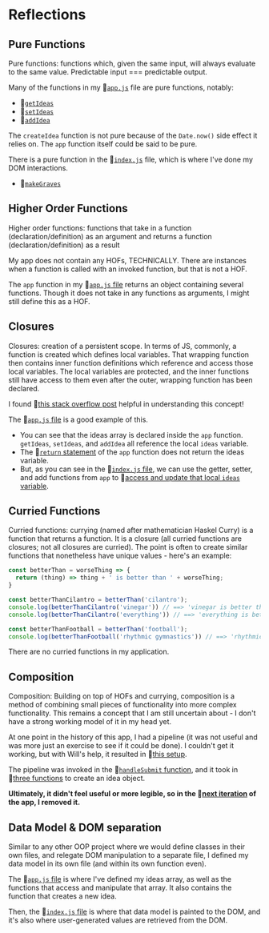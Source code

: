 # Reflections

## Pure Functions

Pure functions: functions which, given the same input, will always evaluate to the same value. Predictable input === predictable output.

Many of the functions in my 🔗[`app.js`](https://github.com/letakeane/ideagrave/blob/main/src/app.js) file are pure functions, notably:  
- 🔗[`getIdeas`](https://github.com/letakeane/ideagrave/blob/679445cae64ef0b186a83cfbe9246cb37be7d8f3/src/app.js#L4)
- 🔗[`setIdeas`](https://github.com/letakeane/ideagrave/blob/679445cae64ef0b186a83cfbe9246cb37be7d8f3/src/app.js#L8)
- 🔗[`addIdea`](https://github.com/letakeane/ideagrave/blob/679445cae64ef0b186a83cfbe9246cb37be7d8f3/src/app.js#L16)

The `createIdea` function is not pure because of the `Date.now()` side effect it relies on. The `app` function itself could be said to be pure.

There is a pure function in the 🔗[`index.js`](https://github.com/letakeane/ideagrave/blob/main/src/index.js) file, which is where I've done my DOM interactions.
- 🔗[`makeGraves`](https://github.com/letakeane/ideagrave/blob/679445cae64ef0b186a83cfbe9246cb37be7d8f3/src/index.js#L32)

## Higher Order Functions

Higher order functions: functions that take in a function (declaration/definition) as an argument and returns a function (declaration/definition) as a result

My app does not contain any HOFs, TECHNICALLY. There are instances when a function is called with an invoked function, but that is not a HOF.

The `app` function in my 🔗[`app.js` file](https://github.com/letakeane/ideagrave/blob/main/src/app.js) returns an object containing several functions. Though it does not take in any functions as arguments, I might still define this as a HOF.

## Closures

Closures: creation of a persistent scope. In terms of JS, commonly, a function is created which defines local variables. That wrapping function then contains inner function definitions which reference and access those local variables. The local variables are protected, and the inner functions still have access to them even after the outer, wrapping function has been declared.

I found 🔗[this stack overflow post](https://stackoverflow.com/questions/36636/what-is-a-closure) helpful in understanding this concept!

The 🔗[`app.js` file](https://github.com/letakeane/ideagrave/blob/main/src/app.js) is a good example of this.

- You can see that the ideas array is declared inside the `app` function. `getIdeas`, `setIdeas`, and `addIdea` all reference the local `ideas` variable.  
- The 🔗[`return` statement](https://github.com/letakeane/ideagrave/blob/679445cae64ef0b186a83cfbe9246cb37be7d8f3/src/app.js#L20) of the `app` function does not return the ideas variable.  
- But, as you can see in the 🔗[`index.js` file](https://github.com/letakeane/ideagrave/blob/main/src/index.js), we can use the getter, setter, and add functions from `app` to 🔗[access and update that local `ideas` variable](https://github.com/letakeane/ideagrave/blob/679445cae64ef0b186a83cfbe9246cb37be7d8f3/src/index.js#L5).

## Curried Functions

Curried functions: currying (named after mathematician Haskel Curry) is a function that returns a function. It is a closure (all curried functions are closures; not all closures are curried). The point is often to create similar functions that nonetheless have unique values - here's an example:

```js
const betterThan = worseThing => {
  return (thing) => thing + ' is better than ' + worseThing;
}

const betterThanCilantro = betterThan('cilantro');
console.log(betterThanCilantro('vinegar')) // ==> 'vinegar is better than cilantro'
console.log(betterThanCilantro('everything')) // ==> 'everything is better than cilantro'

const betterThanFootball = betterThan('football');
console.log(betterThanFootball('rhythmic gymnastics')) // ==> 'rhythmic gymnastics is better than football'
```

There are no curried functions in my application.

## Composition

Composition: Building on top of HOFs and currying, composition is a method of combining small pieces of functionality into more complex functionality. This remains a concept that I am still uncertain about - I don't have a strong working model of it in my head yet.

At one point in the history of this app, I had a pipeline (it was not useful and was more just an exercise to see if it could be done). I couldn't get it working, but with Will's help, it resulted in 🔗[this setup](https://github.com/letakeane/ideagrave/blob/ad32e48937a1dc2dcbd4bdce8be181ea26e60609/src/index.js#L10-L25).

The pipeline was invoked in the 🔗[`handleSubmit` function](https://github.com/letakeane/ideagrave/blob/ad32e48937a1dc2dcbd4bdce8be181ea26e60609/src/index.js#L51-L57), and it took in 🔗[three functions](https://github.com/letakeane/ideagrave/blob/ad32e48937a1dc2dcbd4bdce8be181ea26e60609/src/index.js#L31-L44) to create an idea object.

**Ultimately, it didn't feel useful or more legible, so in the 🔗[next iteration](https://github.com/letakeane/ideagrave/blob/main/src/app.js) of the app, I removed it.**

## Data Model & DOM separation

Similar to any other OOP project where we would define classes in their own files, and relegate DOM manipulation to a separate file, I defined my data model in its own file (and within its own function even).


The 🔗[`app.js` file](https://github.com/letakeane/ideagrave/blob/main/src/app.js) is where I've defined my ideas array, as well as the functions that access and manipulate that array. It also contains the function that creates a new idea.

Then, the 🔗[`index.js` file](https://github.com/letakeane/ideagrave/blob/main/src/index.js) is where that data model is painted to the DOM, and it's also where user-generated values are retrieved from the DOM.
